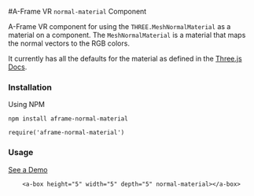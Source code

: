 #A-Frame VR `normal-material` Component

A-Frame VR component for using the `THREE.MeshNormalMaterial` as a material on a component. The `MeshNormalMaterial` is a material that maps the normal vectors to the RGB colors.

It currently has all the defaults for the material as defined in the [Three.js Docs](https://threejs.org/docs/index.html?q=Mater#Reference/Materials/MeshNormalMaterial).

### Installation

Using NPM

```
npm install aframe-normal-material
```

```
require('aframe-normal-material')
```

### Usage

[See a Demo]()

```
	<a-box height="5" width="5" depth="5" normal-material></a-box>

```